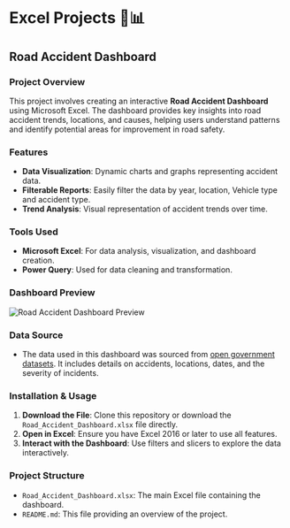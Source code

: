 # Excel Projects 🚗📊

## Road Accident Dashboard

### Project Overview
This project involves creating an interactive **Road Accident Dashboard** using Microsoft Excel. The dashboard provides key insights into road accident trends, locations, and causes, helping users understand patterns and identify potential areas for improvement in road safety.

### Features
- **Data Visualization**: Dynamic charts and graphs representing accident data.
- **Filterable Reports**: Easily filter the data by year, location, Vehicle type and accident type.
- **Trend Analysis**: Visual representation of accident trends over time.

### Tools Used
- **Microsoft Excel**: For data analysis, visualization, and dashboard creation.
- **Power Query**: Used for data cleaning and transformation.

### Dashboard Preview
![Road Accident Dashboard Preview](https://via.placeholder.com/800x400.png?text=Road+Accident+Dashboard+Preview)

### Data Source
- The data used in this dashboard was sourced from [open government datasets](#). It includes details on accidents, locations, dates, and the severity of incidents.

### Installation & Usage
1. **Download the File**: Clone this repository or download the `Road_Accident_Dashboard.xlsx` file directly.
2. **Open in Excel**: Ensure you have Excel 2016 or later to use all features.
3. **Interact with the Dashboard**: Use filters and slicers to explore the data interactively.

### Project Structure
- `Road_Accident_Dashboard.xlsx`: The main Excel file containing the dashboard.
- `README.md`: This file providing an overview of the project.

